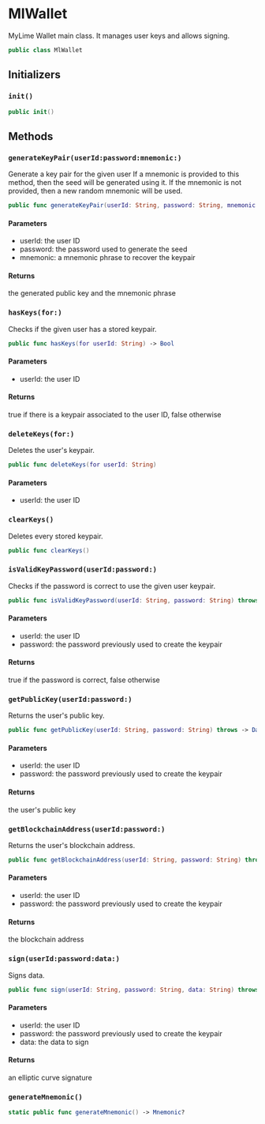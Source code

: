 # MlWallet

MyLime Wallet main class. It manages user keys and allows signing.

``` swift
public class MlWallet 
```

## Initializers

### `init()`

``` swift
public init() 
```

## Methods

### `generateKeyPair(userId:password:mnemonic:)`

Generate a key pair for the given user
If a mnemonic is provided to this method, then the seed will be generated using it.
If the mnemonic is not provided, then a new random mnemonic will be used.

``` swift
public func generateKeyPair(userId: String, password: String, mnemonic: Mnemonic? = generateMnemonic()) throws -> (Data, Mnemonic) 
```

#### Parameters

  - userId: the user ID
  - password: the password used to generate the seed
  - mnemonic: a mnemonic phrase to recover the keypair

#### Returns

the generated public key and the mnemonic phrase

### `hasKeys(for:)`

Checks if the given user has a stored keypair.

``` swift
public func hasKeys(for userId: String) -> Bool 
```

#### Parameters

  - userId: the user ID

#### Returns

true if there is a keypair associated to the user ID, false otherwise

### `deleteKeys(for:)`

Deletes the user's keypair.

``` swift
public func deleteKeys(for userId: String) 
```

#### Parameters

  - userId: the user ID

### `clearKeys()`

Deletes every stored keypair.

``` swift
public func clearKeys() 
```

### `isValidKeyPassword(userId:password:)`

Checks if the password is correct to use the given user keypair.

``` swift
public func isValidKeyPassword(userId: String, password: String) throws -> Bool 
```

#### Parameters

  - userId: the user ID
  - password: the password previously used to create the keypair

#### Returns

true if the password is correct, false otherwise

### `getPublicKey(userId:password:)`

Returns the user's public key.

``` swift
public func getPublicKey(userId: String, password: String) throws -> Data 
```

#### Parameters

  - userId: the user ID
  - password: the password previously used to create the keypair

#### Returns

the user's public key

### `getBlockchainAddress(userId:password:)`

Returns the user's blockchain address.

``` swift
public func getBlockchainAddress(userId: String, password: String) throws -> String? 
```

#### Parameters

  - userId: the user ID
  - password: the password previously used to create the keypair

#### Returns

the blockchain address

### `sign(userId:password:data:)`

Signs data.

``` swift
public func sign(userId: String, password: String, data: String) throws -> MlEcSignature 
```

#### Parameters

  - userId: the user ID
  - password: the password previously used to create the keypair
  - data: the data to sign

#### Returns

an elliptic curve signature

### `generateMnemonic()`

``` swift
static public func generateMnemonic() -> Mnemonic? 
```

